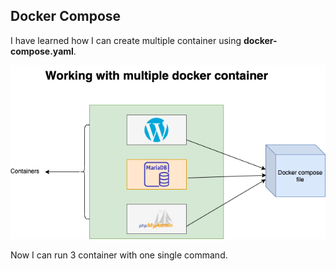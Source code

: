 ## Docker Compose

I have learned how I can create multiple container using **docker-compose.yaml**.

![multiple docker container](multiple-docker-container.png)

Now I can run 3 container with one single command.
